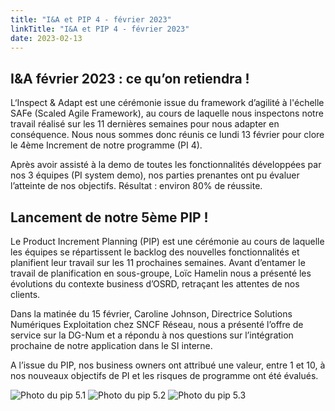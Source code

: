 ```yaml
---
title: "I&A et PIP 4 - février 2023"
linkTitle: "I&A et PIP 4 - février 2023"
date: 2023-02-13
---
```


## I&A février 2023 : ce qu’on retiendra !

L‘Inspect & Adapt est une cérémonie issue du framework d’agilité à l'échelle SAFe (Scaled Agile Framework), au cours de laquelle nous inspectons notre travail réalisé sur les 11 dernières semaines pour nous adapter en conséquence.
Nous nous sommes donc réunis ce lundi 13 février pour clore le 4ème Increment de notre programme (PI 4).

Après avoir assisté à la demo de toutes les fonctionnalités développées par nos 3 équipes (PI system demo), nos parties prenantes ont pu évaluer l’atteinte de nos objectifs. Résultat : environ 80% de réussite.

## Lancement de notre 5ème PIP !

Le Product Increment Planning (PIP) est une cérémonie au cours de laquelle les équipes se répartissent le backlog des nouvelles fonctionnalités et planifient leur travail sur les 11 prochaines semaines.
Avant d’entamer le travail de planification en sous-groupe, Loïc Hamelin nous a présenté les évolutions du contexte business d’OSRD, retraçant les attentes de nos clients.

Dans la matinée du 15 février, Caroline Johnson, Directrice Solutions Numériques Exploitation chez SNCF Réseau, nous a présenté l’offre de service sur la DG-Num et a répondu à nos questions sur l’intégration prochaine de notre application dans le SI interne.

A l’issue du PIP, nos business owners ont attribué une valeur, entre 1 et 10, à nos nouveaux objectifs de PI et les risques de programme ont été évalués.

![Photo du pip 5.1](../pip5_1.png)
![Photo du pip 5.2](pip5_1.png)
![Photo du pip 5.3](pip5_1.png)
